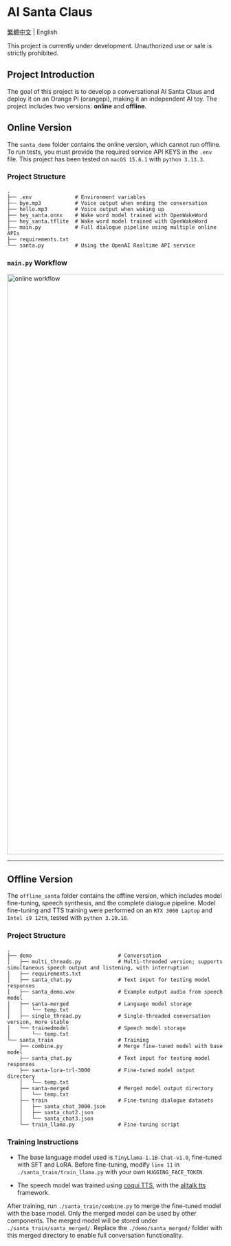 # AI Santa Claus

[繁體中文](README_TW.md) | English

This project is currently under development. Unauthorized use or sale is strictly prohibited.

## Project Introduction

The goal of this project is to develop a conversational AI Santa Claus and deploy it on an Orange Pi (orangepi), making it an independent AI toy. The project includes two versions: **online** and **offline**.

## Online Version

The `santa_demo` folder contains the online version, which cannot run offline. To run tests, you must provide the required service API KEYS in the `.env` file. This project has been tested on `macOS 15.6.1` with `python 3.13.3`.

### Project Structure

```
.
├── .env              # Environment variables
├── bye.mp3           # Voice output when ending the conversation
├── hello.mp3         # Voice output when waking up
├── hey_santa.onnx    # Wake word model trained with OpenWakeWord
├── hey_santa.tflite  # Wake word model trained with OpenWakeWord
├── main.py           # Full dialogue pipeline using multiple online APIs
├── requirements.txt  
└── santa.py          # Using the OpenAI Realtime API service
```

### `main.py` Workflow

<img width="1827" height="1347" alt="online workflow" src="https://github.com/user-attachments/assets/c245f999-543a-4ce3-ad8d-57873f2868ab" />

---

## Offline Version

The `offline_santa` folder contains the offline version, which includes model fine-tuning, speech synthesis, and the complete dialogue pipeline. Model fine-tuning and TTS training were performed on an `RTX 3060 Laptop` and `Intel i9 12th`, tested with `python 3.10.18`.

### Project Structure

```
.
├── demo                            # Conversation
│   ├── multi_threads.py            # Multi-threaded version; supports simultaneous speech output and listening, with interruption
│   ├── requirements.txt
│   ├── santa_chat.py               # Text input for testing model responses
│   ├── santa_demo.wav              # Example output audio from speech model
│   ├── santa-merged                # Language model storage
│   │   └── temp.txt
│   ├── single_thread.py            # Single-threaded conversation version, more stable
│   └── trainedmodel                # Speech model storage
│       └── temp.txt
└── santa_train                     # Training
    ├── combine.py                  # Merge fine-tuned model with base model
    ├── santa_chat.py               # Text input for testing model responses
    ├── santa-lora-trl-3000         # Fine-tuned model output directory
    │   └── temp.txt
    ├── santa-merged                # Merged model output directory
    │   └── temp.txt
    ├── train                       # Fine-tuning dialogue datasets
    │   ├── santa_chat_3000.json
    │   ├── santa_chat2.json
    │   └── santa_chat3.json
    └── train_llama.py              # Fine-tuning script
```

### Training Instructions

* The base language model used is `TinyLlama-1.1B-Chat-v1.0`, fine-tuned with SFT and LoRA.
  Before fine-tuning, modify `line 11` in `./santa_train/train_llama.py` with your own `HUGGING_FACE_TOKEN`.

* The speech model was trained using [coqui TTS](https://github.com/coqui-ai/TTS), with the [alltalk tts](https://github.com/erew123/alltalk_tts) framework.

After training, run `./santa_train/combine.py` to merge the fine-tuned model with the base model. Only the merged model can be used by other components. The merged model will be stored under `./santa_train/santa_merged/`.
Replace the `./demo/santa_merged/` folder with this merged directory to enable full conversation functionality.

